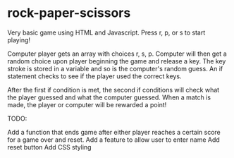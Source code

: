 # rock-paper-scissors

Very basic game using HTML and Javascript. Press r, p, or s to start playing!

Computer player gets an array with choices r, s, p. Computer will then get a random choice upon player beginning the game and release a key. The key stroke is stored in a variable and so is the computer's random guess. An if statement checks to see if the player used the correct keys. 

After the first if condition is met, the second if conditions will check what the player guessed and what the computer guessed. When a match is made, the player or computer will be rewarded a point!


TODO:

Add a function that ends game after either player reaches a certain score for a game over and reset.
Add a feature to allow user to enter name
Add reset button
Add CSS styling

